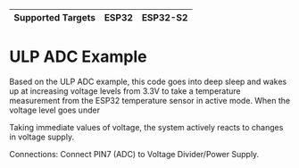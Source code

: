 | Supported Targets | ESP32 | ESP32-S2 |
| ----------------- | ----- | -------- |

# ULP ADC Example

Based on the ULP ADC example, this code goes into deep sleep and wakes up at increasing voltage levels from 3.3V to take a temperature measurement from the ESP32 temperature sensor in active mode.
When the voltage level goes under 

Taking immediate values of voltage, the system actively reacts to changes in voltage supply.

Connections:
Connect PIN7 (ADC) to Voltage Divider/Power Supply.

